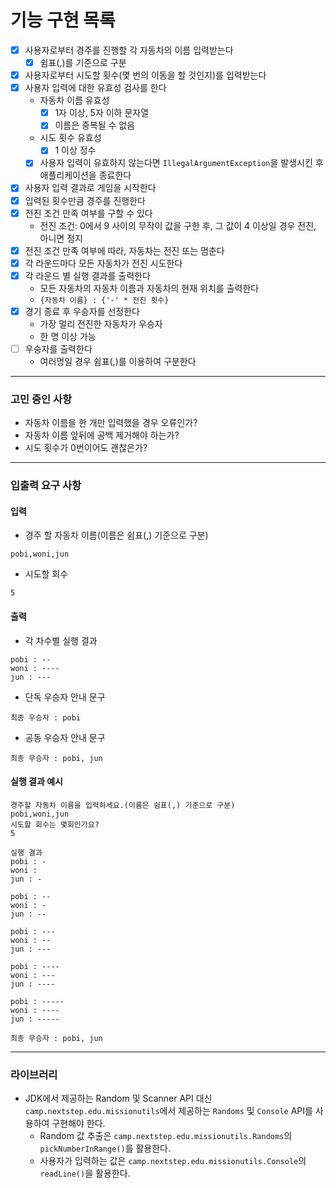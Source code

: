 # 기능 구현 목록

- [X] 사용자로부터 경주를 진행할 각 자동차의 이름 입력받는다
    - [X] 쉼표(,)를 기준으로 구분
- [X] 사용자로부터 시도할 횟수(몇 번의 이동을 할 것인지)를 입력받는다
- [X] 사용자 입력에 대한 유효성 검사를 한다
    - 자동차 이름 유효성
        - [X] 1자 이상, 5자 이하 문자열
        - [X] 이름은 중복될 수 없음
    - 시도 횟수 유효성
        - [X] 1 이상 정수
    - [X] 사용자 입력이 유효하지 않는다면 `IllegalArgumentException`을 발생시킨 후 애플리케이션을 종료한다
- [X] 사용자 입력 결과로 게임을 시작한다
- [X] 입력된 횟수만큼 경주를 진행한다
- [X] 전진 조건 만족 여부를 구할 수 있다
    - 전진 조건: 0에서 9 사이의 무작이 값을 구한 후, 그 값이 4 이상일 경우 전진, 아니면 정지
- [X] 전진 조건 만족 여부에 따라, 자동차는 전진 또는 멈춘다
- [X] 각 라운드마다 모든 자동차가 전진 시도한다
- [X] 각 라운드 별 실행 결과를 출력한다
    - 모든 자동차의 자동차 이름과 자동차의 현재 위치를 출력한다
    - `{자동차 이름} : {'-' * 전진 횟수}`
- [X] 경기 종료 후 우승자를 선정한다
    - 가장 멀리 전진한 자동차가 우승자
    - 한 명 이상 가능
- [ ] 우숭자를 출력한다
    - 여러명일 경우 쉼표(,)를 이용하여 구분한다

---

### 고민 중인 사항

- 자동차 이름을 한 개만 입력했을 경우 오류인가?
- 자동차 이름 앞뒤에 공백 제거해야 하는가?
- 시도 횟수가 0번이어도 괜찮은가?

---

### 입출력 요구 사항

#### 입력

- 경주 할 자동차 이름(이름은 쉼표(,) 기준으로 구분)

```
pobi,woni,jun
```

- 시도할 회수

```
5
```

#### 출력

- 각 차수별 실행 결과

```
pobi : --
woni : ----
jun : ---
```

- 단독 우승자 안내 문구

```
최종 우승자 : pobi
```

- 공동 우승자 안내 문구

```
최종 우승자 : pobi, jun
```

#### 실행 결과 예시

```
경주할 자동차 이름을 입력하세요.(이름은 쉼표(,) 기준으로 구분)
pobi,woni,jun
시도할 회수는 몇회인가요?
5

실행 결과
pobi : -
woni : 
jun : -

pobi : --
woni : -
jun : --

pobi : ---
woni : --
jun : ---

pobi : ----
woni : ---
jun : ----

pobi : -----
woni : ----
jun : -----

최종 우승자 : pobi, jun
```

---

### 라이브러리

- JDK에서 제공하는 Random 및 Scanner API 대신 `camp.nextstep.edu.missionutils`에서 제공하는 `Randoms` 및 `Console` API를 사용하여 구현해야 한다.
    - Random 값 추출은 `camp.nextstep.edu.missionutils.Randoms`의 `pickNumberInRange()`를 활용한다.
    - 사용자가 입력하는 값은 `camp.nextstep.edu.missionutils.Console`의 `readLine()`을 활용한다.
